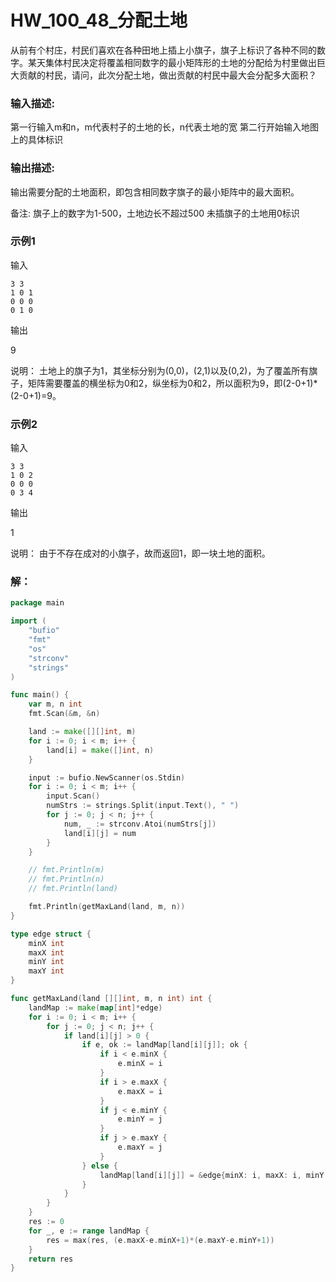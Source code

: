 # HW_100_48_分配土地

从前有个村庄，村民们喜欢在各种田地上插上小旗子，旗子上标识了各种不同的数字。某天集体村民决定将覆盖相同数字的最小矩阵形的土地的分配给为村里做出巨大贡献的村民，请问，此次分配土地，做出贡献的村民中最大会分配多大面积？

### 输入描述:
第一行输入m和n，m代表村子的土地的长，n代表土地的宽
第二行开始输入地图上的具体标识

### 输出描述:
输出需要分配的土地面积，即包含相同数字旗子的最小矩阵中的最大面积。

备注:
旗子上的数字为1-500，土地边长不超过500
未插旗子的土地用0标识

### 示例1
输入

    3 3
    1 0 1
    0 0 0
    0 1 0

输出

9

说明：
土地上的旗子为1，其坐标分别为(0,0)，(2,1)以及(0,2)，为了覆盖所有旗子，矩阵需要覆盖的横坐标为0和2，纵坐标为0和2，所以面积为9，即(2-0+1)*(2-0+1)=9。

### 示例2
输入
    
    3 3
    1 0 2
    0 0 0
    0 3 4

输出

1

说明：
由于不存在成对的小旗子，故而返回1，即一块土地的面积。

### 解：

```go
package main

import (
	"bufio"
	"fmt"
	"os"
	"strconv"
	"strings"
)

func main() {
	var m, n int
	fmt.Scan(&m, &n)

	land := make([][]int, m)
	for i := 0; i < m; i++ {
		land[i] = make([]int, n)
	}

	input := bufio.NewScanner(os.Stdin)
	for i := 0; i < m; i++ {
		input.Scan()
		numStrs := strings.Split(input.Text(), " ")
		for j := 0; j < n; j++ {
			num, _ := strconv.Atoi(numStrs[j])
			land[i][j] = num
		}
	}

	// fmt.Println(m)
	// fmt.Println(n)
	// fmt.Println(land)

	fmt.Println(getMaxLand(land, m, n))
}

type edge struct {
	minX int
	maxX int
	minY int
	maxY int
}

func getMaxLand(land [][]int, m, n int) int {
	landMap := make(map[int]*edge)
	for i := 0; i < m; i++ {
		for j := 0; j < n; j++ {
			if land[i][j] > 0 {
				if e, ok := landMap[land[i][j]]; ok {
					if i < e.minX {
						e.minX = i
					}
					if i > e.maxX {
						e.maxX = i
					}
					if j < e.minY {
						e.minY = j
					}
					if j > e.maxY {
						e.maxY = j
					}
				} else {
					landMap[land[i][j]] = &edge{minX: i, maxX: i, minY: j, maxY: j}
				}
			}
		}
	}
	res := 0
	for _, e := range landMap {
		res = max(res, (e.maxX-e.minX+1)*(e.maxY-e.minY+1))
	}
	return res
}
```